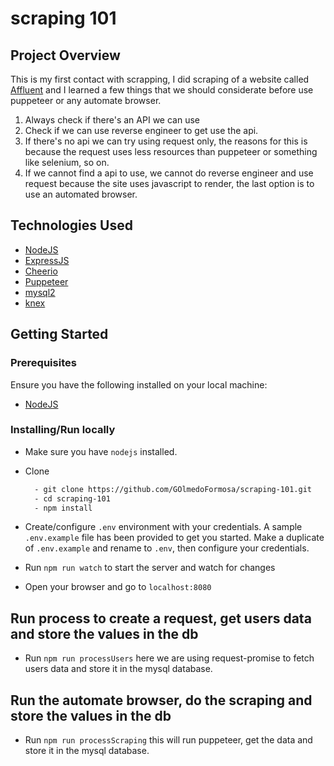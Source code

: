 # scraping 101

## Project Overview
This is my first contact with scrapping, I did scraping of a website called [Affluent](https://www.affluent.io/) and I learned a few things that we should considerate before use puppeteer or any automate browser.
 1. Always check if there's an API we can use
 2. Check if we can use reverse engineer to get use the api.
 3. If there's no api we can try using request only, the reasons for this is because the request uses less resources than puppeteer or something like selenium, so on.
 4. If we cannot find a api to use, we cannot do reverse engineer and use request because the site uses javascript to render, the last option is to use an automated browser.

## Technologies Used

- [NodeJS](https://nodejs.org/en/download/)
- [ExpressJS](https://expressjs.com/)
- [Cheerio](https://cheerio.js.org/)
- [Puppeteer](https://pptr.dev/)
- [mysql2](https://www.npmjs.com/package/mysql2)
- [knex](http://knexjs.org/)

## Getting Started

### Prerequisites

Ensure you have the following installed on your local machine:

- [NodeJS](https://nodejs.org/en/download/)

### Installing/Run locally

- Make sure you have `nodejs` installed.
- Clone 

  ```bash
    - git clone https://github.com/GOlmedoFormosa/scraping-101.git
    - cd scraping-101
    - npm install
  ```

- Create/configure `.env` environment with your credentials. A sample `.env.example` file has been provided to get you started. Make a duplicate of `.env.example` and rename to `.env`, then configure your credentials.

- Run `npm run watch` to start the server and watch for changes
- Open your browser and go to `localhost:8080`

## Run process to create a request, get users data and store the values in the db

- Run `npm run processUsers` here we are using request-promise to fetch users data and store it in the mysql database.

## Run the automate browser, do the scraping and store the values in the db

- Run `npm run processScraping` this will run puppeteer, get the data and store it in the mysql database.
